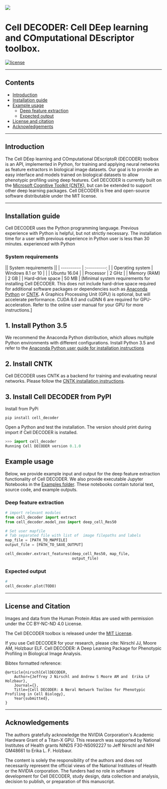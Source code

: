 [<img src="https://github.com/jnirschl/cell_decoder/logo_lg.png">](https://github.com/jnirschl/cell_decoder)

# Cell DECODER: Cell DEep learning and COmputational DEscriptor toolbox.

[![license](https://img.shields.io/github/license/mashape/apistatus.svg?maxAge=2592000)](TODO--add_url/blob/master/LICENSE)

------------------
## Contents
* [Introduction](#introduction)
* [Installation guide](#installation-guide)
* [Example usage](#example-usage)
  * [Deep feature extraction](#deep-feature-extraction)
  * [Expected output](#expected-output)
* [License and citation](#license-and-citation)
* [Acknowledgements](#acknowledgements)

------------------
## Introduction
The Cell DEep learning and COmputational DEscriptoR (DECODER) toolbox is an API, implemented in Python, for training and applying neural networks as feature extractors in biological image datasets. Our goal is to provide an easy interface and models trained on biological datasets to allow phenotypic profiling using deep features. Cell DECODER is currently built on the [Microsoft Cognitive Toolkit (CNTK)](https://github.com/Microsoft/CNTK), but can be extended to support other deep learning packages. Cell DECODER is free and open-source software distributable under the MIT license.

------------------
## Installation guide
Cell DECODER uses the Python programming language. Previous experience with Python is helpful, but not strictly necessary. The installation time for a user with previous experience in Python user is less than 30 minutes. experienced with Python

### System requirements

||         System requirements           ||
| ----------          | :----------:      |
| Operating system    | Windows 8.1 or 10 |
|                     | Ubuntu 16.04      |
| Processor           | 2 GHz             |
| Memory (RAM)        | 2 GB              |
| Hard-drive space    | 50 MB             |
[Minimal system requirements for installing Cell DECODER. This does not include hard-drive space required for additional software packages or dependencies such as [Anaconda Python](https://conda.io/docs/user-guide/install/index.html) or [CNTK](https://docs.microsoft.com/en-us/cognitive-toolkit/Setup-CNTK-on-your-machine). A Graphics Processing Unit (GPU) is optional, but will accelerate performance. CUDA 8.0 and cuDNN 6 are required for GPU-acceleration. Refer to the online user manual for your GPU for more instructions.]

## 1. Install Python 3.5
We recommend the Anaconda Python distribution, which allows multiple Python environments with different configurations. Install Python 3.5 and refer to the [Anaconda Python user guide for installation instructions](https://conda.io/docs/user-guide/install/index.html)

## 2. Install CNTK
Cell DECODER uses CNTK as a backend for training and evaluating neural networks. Please follow the [CNTK installation instructions](https://docs.microsoft.com/en-us/cognitive-toolkit/Setup-CNTK-on-your-machine). 


## 3. Install Cell DECODER from PyPI
Install from PyPi
```
pip install cell_decoder
```

Open a Python and test the installation. The version should print during import if Cell DECODER is installed.
```python
>>> import cell_decoder
Running Cell DECODER version 0.1.0
```


## Example usage
Below, we provide example input and output for the deep feature extraction functionality of Cell DECODER. We also provide executable Jupyter Notebooks in the [Examples folder](https://github.com/jnirschl/cell_decoder/examples). These notebooks contain tutorial text, source code, and example outputs.

### Deep feature extraction
```python
# import relevant modules
from cell_decoder import extract 
from cell_decoder.model_zoo import deep_cell_Res50

# Set user mapfile 
# Tab separated file with list of  image filepaths and labels
map_file = [PATH_TO_MAPFILE]
output_file = [PATH_TO_SAVE_OUTPUT]

cell_decoder.extract_features(deep_cell_Res50, map_file,
                              output_file)
```

### Expected output
```python
# 
cell_decoder.plot(TODO)
```


------------------
## License and Citation
Images and data from the Human Protein Atlas are used with permission under the CC BY-NC-ND 4.0 License.

The Cell DECODER toolbox is released under the [MIT License](https://opensource.org/licenses/MIT).

If you use Cell DECODER for your research, please cite:
Nirschl JJ, Moore AM, Holzbaur ELF. Cell DECODER: A Deep Learning
Package for Phenotypic Profiling in Biological Image Analysis.

Bibtex formatted reference:
```text
@article{nirschlCellDECODER,
    Author={Jeffrey J Nirschl and Andrew S Moore AM and  Erika LF Holzbaur},
    Journal={},
    Title={Cell DECODER: A Neral Network Toolbox for Phenotypic Profiling in Cell Biology},
    Year{submitted},
}
```

------------------
## Acknowledgements
The authors gratefully acknowledge the NVIDIA Corporation's Academic Hardware Grant of a Titan-X GPU. This research was supported by National Institutes of Health grants NINDS F30-NS092227 to Jeff Nirschl and NIH GM48661 to Erika L. F. Holzbaur.

The content is solely the responsibility of the authors and does not necessarily represent the official views of the National Institutes of Health or the NVIDIA corporation. The funders had no role in software development for Cell DECODER, study design, data collection and analysis, decision to publish, or preparation of this manuscript.
